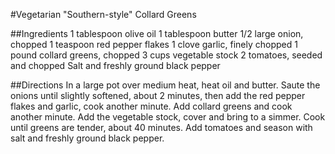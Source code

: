 #Vegetarian "Southern-style" Collard Greens

##Ingredients
1 tablespoon olive oil
1 tablespoon butter
1/2 large onion, chopped
1 teaspoon red pepper flakes
1 clove garlic, finely chopped
1 pound collard greens, chopped
3 cups vegetable stock
2 tomatoes, seeded and chopped
Salt and freshly ground black pepper

##Directions
In a large pot over medium heat, heat oil and butter. Saute the onions until slightly softened, about 2 minutes, then add the red pepper flakes and garlic, cook another minute. Add collard greens and cook another minute. Add the vegetable stock, cover and bring to a simmer. Cook until greens are tender, about 40 minutes. Add tomatoes and season with salt and freshly ground black pepper.


